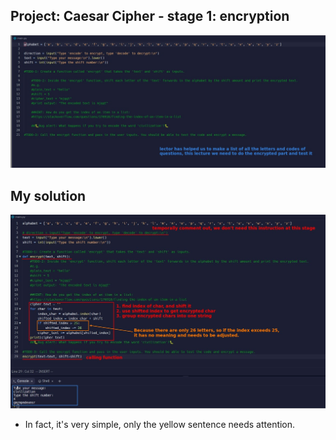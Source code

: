 ## **Project: Caesar Cipher - stage 1: encryption**

![Alt stage1: encript word](pic/01.jpg)

## **My solution**

![Alt my solution](pic/02.jpg)

- In fact, it's very simple, only the yellow sentence needs attention.
